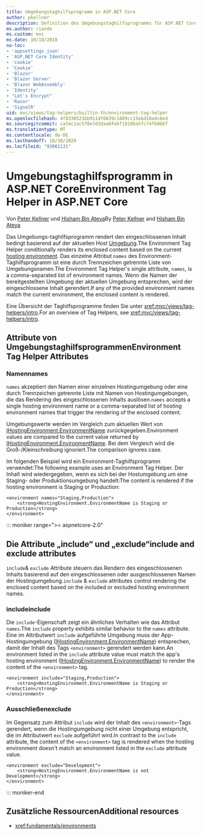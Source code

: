```yaml
---
title: Umgebungstaghilfsprogramm in ASP.NET Core
author: pkellner
description: Definition des Umgebungstaghilfsprogramms für ASP.NET Core, einschließlich aller Eigenschaften
ms.author: riande
ms.custom: mvc
ms.date: 10/10/2018
no-loc:
- 'appsettings.json'
- 'ASP.NET Core Identity'
- 'cookie'
- 'Cookie'
- 'Blazor'
- 'Blazor Server'
- 'Blazor WebAssembly'
- 'Identity'
- "Let's Encrypt"
- 'Razor'
- 'SignalR'
uid: mvc/views/tag-helpers/builtin-th/environment-tag-helper
ms.openlocfilehash: 4f8330521bb9114f6639c1889cc15ebd18adc0ed
ms.sourcegitcommit: ca34c1ac578e7d3daa0febf1810ba5fc74f60bbf
ms.translationtype: MT
ms.contentlocale: de-DE
ms.lasthandoff: 10/30/2020
ms.locfileid: "93061131"
---
```

# <a name="environment-tag-helper-in-aspnet-core"></a><span data-ttu-id="da0e7-103">Umgebungstaghilfsprogramm in ASP.NET Core</span><span class="sxs-lookup"><span data-stu-id="da0e7-103">Environment Tag Helper in ASP.NET Core</span></span>

<span data-ttu-id="da0e7-104">Von [Peter Kellner](https://peterkellner.net) und [Hisham Bin Ateya](https://twitter.com/hishambinateya)</span><span class="sxs-lookup"><span data-stu-id="da0e7-104">By [Peter Kellner](https://peterkellner.net) and [Hisham Bin Ateya](https://twitter.com/hishambinateya)</span></span>

<span data-ttu-id="da0e7-105">Das Umgebungs-taghilfsprogramm rendert den eingeschlossenen Inhalt bedingt basierend auf der aktuellen Host [Umgebung](xref:fundamentals/environments).</span><span class="sxs-lookup"><span data-stu-id="da0e7-105">The Environment Tag Helper conditionally renders its enclosed content based on the current [hosting environment](xref:fundamentals/environments).</span></span> <span data-ttu-id="da0e7-106">Das einzelne Attribut `names` des Environment-Taghilfsprogramm ist eine durch Trennzeichen getrennte Liste von Umgebungsnamen.</span><span class="sxs-lookup"><span data-stu-id="da0e7-106">The Environment Tag Helper's single attribute, `names`, is a comma-separated list of environment names.</span></span> <span data-ttu-id="da0e7-107">Wenn die Namen der bereitgestellten Umgebung der aktuellen Umgebung entsprechen, wird der eingeschlossene Inhalt gerendert.</span><span class="sxs-lookup"><span data-stu-id="da0e7-107">If any of the provided environment names match the current environment, the enclosed content is rendered.</span></span>

<span data-ttu-id="da0e7-108">Eine Übersicht der Taghilfsprogramme finden Sie unter <xref:mvc/views/tag-helpers/intro>.</span><span class="sxs-lookup"><span data-stu-id="da0e7-108">For an overview of Tag Helpers, see <xref:mvc/views/tag-helpers/intro>.</span></span>

## <a name="environment-tag-helper-attributes"></a><span data-ttu-id="da0e7-109">Attribute von Umgebungstaghilfsprogrammen</span><span class="sxs-lookup"><span data-stu-id="da0e7-109">Environment Tag Helper Attributes</span></span>

### <a name="names"></a><span data-ttu-id="da0e7-110">Namen</span><span class="sxs-lookup"><span data-stu-id="da0e7-110">names</span></span>

<span data-ttu-id="da0e7-111">`names` akzeptiert den Namen einer einzelnen Hostingumgebung oder eine durch Trennzeichen getrennte Liste mit Namen von Hostingumgebungen, die das Rendering des eingeschlossenen Inhalts auslösen.</span><span class="sxs-lookup"><span data-stu-id="da0e7-111">`names` accepts a single hosting environment name or a comma-separated list of hosting environment names that trigger the rendering of the enclosed content.</span></span>

<span data-ttu-id="da0e7-112">Umgebungswerte werden im Vergleich zum aktuellen Wert von [IHostingEnvironment.EnvironmentName](xref:Microsoft.AspNetCore.Hosting.IHostingEnvironment.EnvironmentName*) zurückgegeben.</span><span class="sxs-lookup"><span data-stu-id="da0e7-112">Environment values are compared to the current value returned by [IHostingEnvironment.EnvironmentName](xref:Microsoft.AspNetCore.Hosting.IHostingEnvironment.EnvironmentName*).</span></span> <span data-ttu-id="da0e7-113">Bei dem Vergleich wird die Groß-/Kleinschreibung ignoriert.</span><span class="sxs-lookup"><span data-stu-id="da0e7-113">The comparison ignores case.</span></span>

<span data-ttu-id="da0e7-114">Im folgenden Beispiel wird ein Environment-Taghilfsprogramm verwendet:</span><span class="sxs-lookup"><span data-stu-id="da0e7-114">The following example uses an Environment Tag Helper.</span></span> <span data-ttu-id="da0e7-115">Der Inhalt wird wiedergegeben, wenn es sich bei der Hostumgebung um eine Staging- oder Produktionsumgebung handelt:</span><span class="sxs-lookup"><span data-stu-id="da0e7-115">The content is rendered if the hosting environment is Staging or Production:</span></span>

```cshtml
<environment names="Staging,Production">
    <strong>HostingEnvironment.EnvironmentName is Staging or Production</strong>
</environment>
```

::: moniker range=">= aspnetcore-2.0"

## <a name="include-and-exclude-attributes"></a><span data-ttu-id="da0e7-116">Die Attribute „include“ und „exclude“</span><span class="sxs-lookup"><span data-stu-id="da0e7-116">include and exclude attributes</span></span>

<span data-ttu-id="da0e7-117">`include`& `exclude` Attribute steuern das Rendern des eingeschlossenen Inhalts basierend auf den eingeschlossenen oder ausgeschlossenen Namen der Hostingumgebung.</span><span class="sxs-lookup"><span data-stu-id="da0e7-117">`include` & `exclude` attributes control rendering the enclosed content based on the included or excluded hosting environment names.</span></span>

### <a name="include"></a><span data-ttu-id="da0e7-118">include</span><span class="sxs-lookup"><span data-stu-id="da0e7-118">include</span></span>

<span data-ttu-id="da0e7-119">Die `include`-Eigenschaft zeigt ein ähnliches Verhalten wie das Attribut `names`.</span><span class="sxs-lookup"><span data-stu-id="da0e7-119">The `include` property exhibits similar behavior to the `names` attribute.</span></span> <span data-ttu-id="da0e7-120">Eine im Attributwert `include` aufgeführte Umgebung muss der App-Hostingumgebung ([IHostingEnvironment.EnvironmentName](xref:Microsoft.AspNetCore.Hosting.IHostingEnvironment.EnvironmentName*)) entsprechen, damit der Inhalt des Tags `<environment>` gerendert werden kann.</span><span class="sxs-lookup"><span data-stu-id="da0e7-120">An environment listed in the `include` attribute value must match the app's hosting environment ([IHostingEnvironment.EnvironmentName](xref:Microsoft.AspNetCore.Hosting.IHostingEnvironment.EnvironmentName*)) to render the content of the `<environment>` tag.</span></span>

```cshtml
<environment include="Staging,Production">
    <strong>HostingEnvironment.EnvironmentName is Staging or Production</strong>
</environment>
```

### <a name="exclude"></a><span data-ttu-id="da0e7-121">Ausschließen</span><span class="sxs-lookup"><span data-stu-id="da0e7-121">exclude</span></span>

<span data-ttu-id="da0e7-122">Im Gegensatz zum Attribut `include` wird der Inhalt des `<environment>`-Tags gerendert, wenn die Hostingumgebung nicht einer Umgebung entspricht, die im Attributwert `exclude` aufgeführt wird.</span><span class="sxs-lookup"><span data-stu-id="da0e7-122">In contrast to the `include` attribute, the content of the `<environment>` tag is rendered when the hosting environment doesn't match an environment listed in the `exclude` attribute value.</span></span>

```cshtml
<environment exclude="Development">
    <strong>HostingEnvironment.EnvironmentName is not Development</strong>
</environment>
```

::: moniker-end

## <a name="additional-resources"></a><span data-ttu-id="da0e7-123">Zusätzliche Ressourcen</span><span class="sxs-lookup"><span data-stu-id="da0e7-123">Additional resources</span></span>

* <xref:fundamentals/environments>
